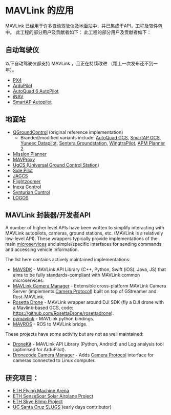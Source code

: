 # MAVLink 的应用

MAVLink 已经用于许多自动驾驶仪及地面站中，并已集成于API，工程及软件包中。 此工程的部分用户及贡献者如下：
此工程的部分用户及贡献者如下：

## 自动驾驶仪

以下自动驾驶仪都支持 MAVLink ，且正在持续改进 （距上一次发布还不到一年）。

- [PX4](http://px4.io/)
- [ArduPilot](http://ardupilot.org/)
- [AutoQuad 6 AutoPilot](http://autoquad.org)
- [iNAV](https://github.com/iNavFlight/inav/wiki)
- [SmartAP Autopilot](http://www.sky-drones.com/)

## 地面站

- [QGroundControl](http://qgroundcontrol.com/) (original reference implementation)
  - Branded/modified variants include: [AutoQuad GCS](http://autoquad.org/software-downloads/?category=2), [SmartAP GCS](http://sky-drones.com/smartap-gcs), [Yuneec Datapilot](http://us.yuneec.com/comm-en-datapilot), [Sentera Groundstation](https://sentera.com/phx-drone/), [WingtraPilot](https://wingtra.com/software/), [APM Planner 2](http://ardupilot.org/planner2/index.html).
- [Mission Planner](http://ardupilot.org/planner/)
- [MAVProxy](http://ardupilot.github.io/MAVProxy/html/index.html)
- [UgCS (Universal Ground Control Station)](https://www.ugcs.com/)
- [Side Pilot](http://sidepilot.net/)
- [JAGCS](https://github.com/MishkaRogachev/JAGCS)
- [Flightzoomer](https://flightzoomer.com/)
- [Inexa Control](https://www.insitu.com/information-delivery/command-and-control/icomc2)
- [Synturian Control](https://www.textronsystems.com/what-we-do/unmanned-systems/synturian)
- [LOGOS](https://aerologos.by)

## MAVLink 封装器/开发者API

A number of higher level APIs have been written to simplify interacting with MAVLink autopilots, cameras, ground stations, etc. (MAVLink is a relatively low-level API).
These wrappers typically provide implementations of the main [microservices](../services/index.md) and simple/specific interfaces for sending commands and accessing vehicle information.

The list here contains actively maintained implementations:

- [MAVSDK](https://mavsdk.mavlink.io/develop/en/) - MAVLink API Library (C++, Python, Swift (iOS), Java, JS) that aims to be fully standards-compliant with MAVLink common microservices.
- [MAVLink Camera Manager](https://github.com/mavlink/mavlink-camera-manager) - Extensible cross-platform MAVLink Camera Server (implements [Camera Protocol](../services/camera.md)) built on top of GStreamer and Rust-MAVLink.
- [Rosetta Drone](https://www.youtube.com/watch?v=rBqEQoVGuzQ) - MAVLink wrapper around DJI SDK (fly a DJI drone with a Mavlink-based GCS, code: https://github.com/RosettaDrone/rosettadrone).
- [pymavlink](https://github.com/ArduPilot/pymavlink) - MAVLink python bindings.
- [MAVROS](https://github.com/mavlink/mavros) - ROS to MAVLink bridge.

These projects have some activity but are not as well maintained:

- [DroneKit](http://dronekit.io/) - MAVLink API Library (Python, Android) and Log analysis tool (optimised for ArduPilot).
- [Dronecode Camera Manager](https://camera-manager.dronecode.org/en/) - Adds [Camera Protocol](../services/camera.md) interface for cameras connected to Linux computer.

## 研究项目：

- [ETH Flying Machine Arena](http://www.idsc.ethz.ch/Research_DAndrea/FMA)
- [ETH SenseSoar Solar Airplane Project](http://www.sensesoar.ethz.ch/doku.php?id=project)
- [ETH Skye Blimp Project](http://www.projectskye.ch/)
- [UC Santa Cruz SLUGS](http://slugsuav.soe.ucsc.edu/index.html) (early days contributor)
